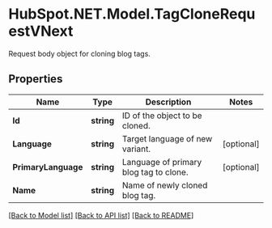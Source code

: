# HubSpot.NET.Model.TagCloneRequestVNext
Request body object for cloning blog tags.

## Properties

Name | Type | Description | Notes
------------ | ------------- | ------------- | -------------
**Id** | **string** | ID of the object to be cloned. | 
**Language** | **string** | Target language of new variant. | [optional] 
**PrimaryLanguage** | **string** | Language of primary blog tag to clone. | [optional] 
**Name** | **string** | Name of newly cloned blog tag. | 

[[Back to Model list]](../README.md#documentation-for-models) [[Back to API list]](../README.md#documentation-for-api-endpoints) [[Back to README]](../README.md)

